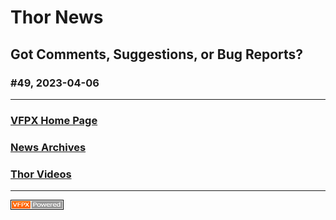 
# Thor News

**Got Comments, Suggestions, or Bug Reports?** 
---

### #49, 2023-04-06


---

### **[VFPX Home Page ](http://vfpx.org)** 

### **[News Archives ](Archives.md)** 

### **[Thor Videos ](Thor_videos.md)** 

---

![Picture](Images/vfpxpoweredby_alternative.gif)
